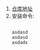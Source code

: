 1. [仓库地址](https://hub.docker.com/r/jenkins/jenkins/)   
2. 安装命令:   
    ```shell
    
    asdasd
    asdasd
    asdads
    ```
